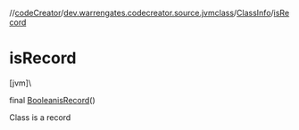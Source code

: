 //[codeCreator](../../../index.md)/[dev.warrengates.codecreator.source.jvmclass](../index.md)/[ClassInfo](index.md)/[isRecord](is-record.md)

# isRecord

[jvm]\

final [Boolean](https://docs.oracle.com/javase/8/docs/api/java/lang/Boolean.html)[isRecord](is-record.md)()

Class is a record
